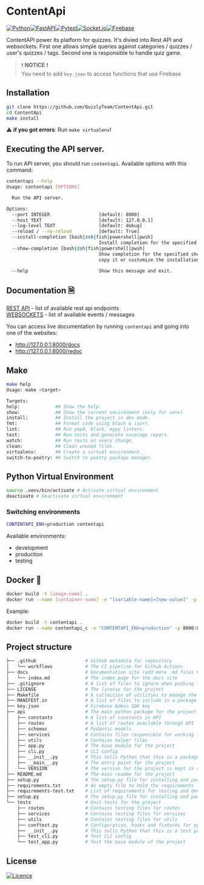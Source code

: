 # ContentApi
[![Python](https://img.shields.io/badge/python-3670A0?style=for-the-badge&logo=python&logoColor=ffdd54)](https://www.python.org/)[![FastAPI](https://img.shields.io/badge/FastAPI-005571?style=for-the-badge&logo=fastapi)](https://fastapi.tiangolo.com/)[![Pytest](https://img.shields.io/static/v1?style=for-the-badge&message=Pytest&color=0A9EDC&logo=Pytest&logoColor=FFFFFF&label=)](https://docs.pytest.org/en/7.2.x/)[![Socket.io](https://img.shields.io/badge/Socket.io-black?style=for-the-badge&logo=socket.io&badgeColor=010101)](https://python-socketio.readthedocs.io/en/latest/)[![Firebase](https://img.shields.io/badge/firebase-%23039BE5.svg?style=for-the-badge&logo=firebase)](https://firebase.google.com/)

ContentAPI power its platform for quizzes. It's divied into Rest API and websockets. First one allows simple queries against categories / quizzes / user's quizzes / tags. Second one is responsible to handle quiz game.

> ❗ **NOTICE** ❗ \
> You need to add `key.json` to access functions that use Firebase

## Installation

```bash
git clone https://github.com/QuizlyTeam/ContentApi.git
cd ContentApi
make install
```

:warning: **if you got errors**: Run `make virtualenv`!

## Executing the API server.

To run API server, you should run `contentapi`. 
Available options with this command:

```bash
contentapi --help
Usage: contentapi [OPTIONS]

  Run the API server.

Options:
  --port INTEGER                  [default: 8000]
  --host TEXT                     [default: 127.0.0.1]
  --log-level TEXT                [default: debug]
  --reload / --no-reload          [default: True]
  --install-completion [bash|zsh|fish|powershell|pwsh]
                                  Install completion for the specified shell.
  --show-completion [bash|zsh|fish|powershell|pwsh]
                                  Show completion for the specified shell, to
                                  copy it or customize the installation.

  --help                          Show this message and exit.
```

## Documentation 🗎

[REST API](https://quizlyteam.github.io/ContentApi/) - list of available rest api endpoints \
[WEBSOCKETS](https://quizlyteam.github.io/ContentApi/websockets/) - list of available events / messages

You can access live documentation by running `contentapi` and going into one of the websites: 
- http://127.0.0.1:8000/docs
- http://127.0.0.1:8000/redoc

## Make

```bash
make help
Usage: make <target>

Targets:
help:             ## Show the help.
show:             ## Show the current environment (only for venv)
install:          ## Install the project in dev mode.
fmt:              ## Format code using black & isort.
lint:             ## Run pep8, black, mypy linters.
test:             ## Run tests and generate coverage report.
watch:            ## Run tests on every change.
clean:            ## Clean unused files.
virtualenv:       ## Create a virtual environment.
switch-to-poetry: ## Switch to poetry package manager.
```

## Python Virtual Environment

```bash
source .venv/bin/activate # Activate virtual environment
deactivate # Deactivate virtual environment
```

### Switching environments

```bash
CONTENTAPI_ENV=production contentapi
```

Available environments: 
- development
- production
- testing

## Docker 🐳

```bash
docker build -t [image-name] .
docker run --name [container-name] -e "[variable-name]=[new-value]" -p [PORT]:8000 [image-name]
```

Example:
```bash
docker build -t contentapi .
docker run --name contentapi_c -e "CONTENTAPI_ENV=production" -p 8000:8000 contentapi
```

## Project structure

```bash
├── .github                  # Github metadata for repository
│   └── workflows            # The CI pipeline for Github Actions
├── docs                     # Documentation site (add more .md files here)
│   └── index.md             # The index page for the docs site
├── .gitignore               # A list of files to ignore when pushing to Github
├── LICENSE                  # The license for the project
├── Makefile                 # A collection of utilities to manage the project
├── MANIFEST.in              # A list of files to include in a package
├── key.json                 # Firebase Admin SDK key
├── api                      # The main python package for the project
│   ├── constants            # A list of constants in API
│   ├── routes               # A list of routes available through API
│   ├── schemas              # Pydantic models
│   ├── services             # Contains files responsible for working to external APIs, database, etc.
│   ├── utils                # Contains helper files 
│   ├── app.py               # The base module for the project
│   ├── cli.py               # CLI config
│   ├── __init__.py          # This tells Python that this is a package
│   ├── __main__.py          # The entry point for the project
│   └── VERSION              # The version for the project is kept in a static file
├── README.md                # The main readme for the project
├── setup.py                 # The setup.py file for installing and packaging the project
├── requirements.txt         # An empty file to hold the requirements for the project
├── requirements-test.txt    # List of requirements for testing and devlopment
├── setup.py                 # The setup.py file for installing and packaging the project
└── tests                    # Unit tests for the project
    ├── routes               # Contains testing files for routes
    ├── services             # Contains testing files for services
    ├── utils                # Contains testing files for utils
    ├── conftest.py          # Configuration, hooks and fixtures for pytest
    ├── __init__.py          # This tells Python that this is a test package
    ├── test_cli.py          # Test CLI config
    └── test_app.py          # Test the base module of the project
```

## License
[![Licence](https://img.shields.io/github/license/QuizlyTeam/ContentApi?style=for-the-badge)](./LICENSE)

